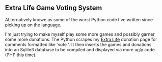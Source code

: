 Extra Life Game Voting System
-----------------------------

ALternatively known as some of the worst Python code I've written since picking up on the language.

I'm just trying to make myself play some more games and possibly garner some more donations.
The Python scrapes my [Extra Life](http://www.extra-life.org/) donation page for comments formatted like 'vote <game>'. It then inserts the games and donations into an Sqlite3 database to be compiled and displayed via more ugly code (PHP this time).
